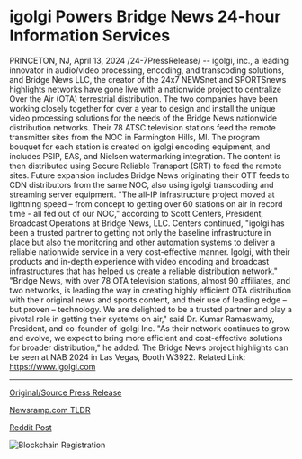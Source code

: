 # igolgi Powers Bridge News 24-hour Information Services

PRINCETON, NJ, April 13, 2024 /24-7PressRelease/ -- igolgi, inc., a leading innovator in audio/video processing, encoding, and transcoding solutions, and Bridge News LLC, the creator of the 24x7 NEWSnet and SPORTSnews highlights networks have gone live with a nationwide project to centralize Over the Air (OTA) terrestrial distribution. The two companies have been working closely together for over a year to design and install the unique video processing solutions for the needs of the Bridge News nationwide distribution networks.  Their 78 ATSC television stations feed the remote transmitter sites from the NOC in Farmington Hills, MI. The program bouquet for each station is created on igolgi encoding equipment, and includes PSIP, EAS, and Nielsen watermarking integration. The content is then distributed using Secure Reliable Transport (SRT) to feed the remote sites.  Future expansion includes Bridge News originating their OTT feeds to CDN distributors from the same NOC, also using igolgi transcoding and streaming server equipment.   "The all-IP infrastructure project moved at lightning speed – from concept to getting over 60 stations on air in record time - all fed out of our NOC," according to Scott Centers, President, Broadcast Operations at Bridge News, LLC. Centers continued, "igolgi has been a trusted partner to getting not only the baseline infrastructure in place but also the monitoring and other automation systems to deliver a reliable nationwide service in a very cost-effective manner. Igolgi, with their products and in-depth experience with video encoding and broadcast infrastructures that has helped us create a reliable distribution network."  "Bridge News, with over 78 OTA television stations, almost 90 affiliates, and two networks, is leading the way in creating highly efficient OTA distribution with their original news and sports content, and their use of leading edge – but proven – technology. We are delighted to be a trusted partner and play a pivotal role in getting their systems on air," said Dr. Kumar Ramaswamy, President, and co-founder of igolgi Inc.   "As their network continues to grow and evolve, we expect to bring more efficient and cost-effective solutions for broader distribution," he added.  The Bridge News project highlights can be seen at NAB 2024 in Las Vegas, Booth W3922.  Related Link: https://www.igolgi.com 

---

[Original/Source Press Release](https://www.24-7pressrelease.com/press-release/510034/igolgi-powers-bridge-news-24-hour-information-services)
                    

[Newsramp.com TLDR](None) 



[Reddit Post](https://www.reddit.com/r/technology_press/comments/1c2w3ds/igolgi_inc_and_bridge_news_llc_collaborate_on/) 



![Blockchain Registration](https://cdn.newsramp.app/24-7PressRelease/qrcode/244/13/bold3kMm.webp)